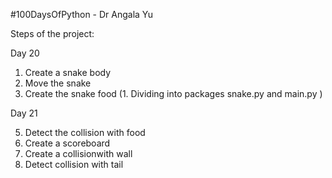 #100DaysOfPython - Dr Angala Yu

Steps of the project:

Day 20
1. Create a snake body
2. Move the snake
3. Create the snake food (1. Dividing into packages snake.py and main.py ) 
 
Day 21

5. Detect the collision with food
6. Create a scoreboard
7. Create a collisionwith wall
8. Detect collision with tail
